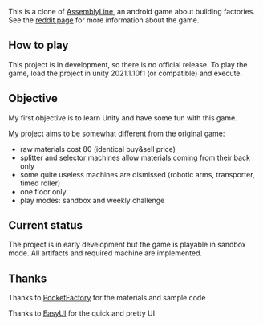 This is a clone of [AssemblyLine](https://play.google.com/store/apps/details?id=com.olympus.assemblyline&hl=en&gl=US), an android game about building factories.
See the [reddit page](https://www.reddit.com/r/AssemblyLineGame/) for more information about the game.

## How to play
This project is in development, so there is no official release. To play the game, load the project in unity 2021.1.10f1 (or compatible) and execute.

## Objective
My first objective is to learn Unity and have some fun with this game.

My project aims to be somewhat different from the original game:
* raw materials cost 80 (identical buy&sell price)
* splitter and selector machines allow materials coming from their back only
* some quite useless machines are dismissed (robotic arms, transporter, timed roller)
* one floor only
* play modes: sandbox and weekly challenge

## Current status
The project is in early development but the game is playable in sandbox mode. All artifacts and required machine are implemented.

## Thanks
Thanks to [PocketFactory](https://github.com/MatthewStrouss/PocketFactory) for the materials and sample code

Thanks to [EasyUI](https://assetstore.unity.com/packages/2d/gui/icons/easy-ui-emerald-default-112796) for the quick and pretty UI
